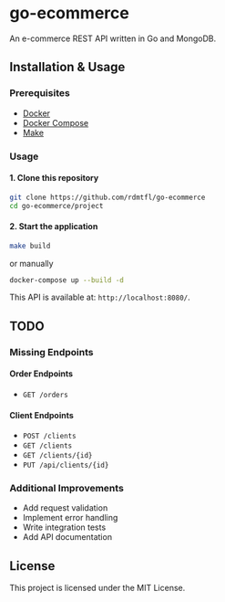 # go-ecommerce
An e-commerce REST API written in Go and MongoDB. 


## Installation & Usage
### Prerequisites
- [Docker](https://docs.docker.com/get-docker/)
- [Docker Compose](https://docs.docker.com/compose/install/)
- [Make](https://www.gnu.org/software/make/)

### Usage
#### 1. Clone this repository
```bash
git clone https://github.com/rdmtfl/go-ecommerce
cd go-ecommerce/project
```

#### 2. Start the application
```bash
make build
```
or manually
```bash
docker-compose up --build -d
```

This API is available at: `http://localhost:8080/`.

## TODO

### Missing Endpoints
#### Order Endpoints
- `GET /orders`

#### Client Endpoints
- `POST /clients`
- `GET /clients`
- `GET /clients/{id}`
- `PUT /api/clients/{id}`

### Additional Improvements
- Add request validation
- Implement error handling
- Write integration tests
- Add API documentation

## License
This project is licensed under the MIT License.